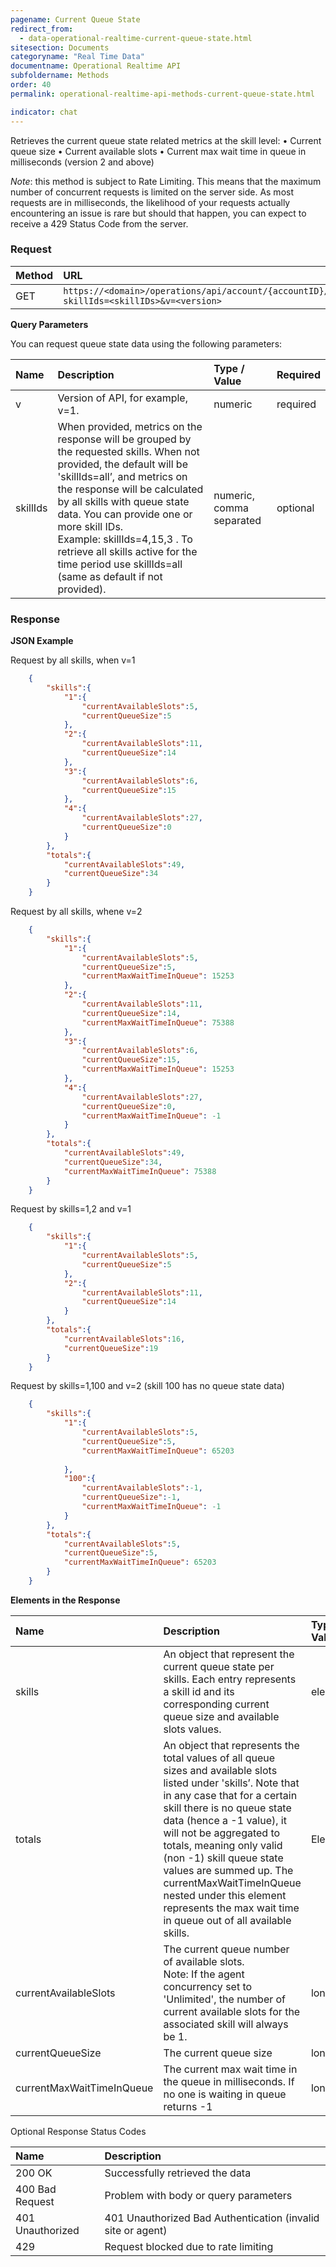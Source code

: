```yaml
---
pagename: Current Queue State
redirect_from:
  - data-operational-realtime-current-queue-state.html
sitesection: Documents
categoryname: "Real Time Data"
documentname: Operational Realtime API
subfoldername: Methods
order: 40
permalink: operational-realtime-api-methods-current-queue-state.html

indicator: chat
---
```


Retrieves the current queue state related metrics at the skill level:
•   Current queue size
•   Current available slots
•   Current max wait time in queue in milliseconds (version 2 and above)

*Note*: this method is subject to Rate Limiting. This means that the maximum number of concurrent requests is limited on the server side. As most requests are in milliseconds, the likelihood of your requests actually encountering an issue is rare but should that happen, you can expect to receive a 429 Status Code from the server.

### Request

| Method | URL |
| :------- | :----- |
| GET | `https://<domain>/operations/api/account/{accountID}/queuestate?skillIds=<skillIDs>&v=<version>` |

**Query Parameters**

You can request queue state data using the following parameters:

| Name | Description | Type / Value | Required |
| :------ | :------------- | :-------------- | :--- |
| v | Version of API, for example, v=1. | numeric | required |
| skillIds | When provided, metrics on the response will be grouped by the requested skills. When not provided, the default will be 'skillIds=all’, and metrics on the response will be calculated by all skills with queue state data. You can provide one or more skill IDs. <br> Example: skillIds=4,15,3 . To retrieve all skills active for the time period use skillIds=all (same as default if not provided). | numeric, comma separated | optional |

### Response

**JSON Example**

Request by all skills, when v=1

```json
    {  
        "skills":{  
            "1":{  
                "currentAvailableSlots":5,
                "currentQueueSize":5
            },
            "2":{  
                "currentAvailableSlots":11,
                "currentQueueSize":14
            },
            "3":{  
                "currentAvailableSlots":6,
                "currentQueueSize":15
            },
            "4":{  
                "currentAvailableSlots":27,
                "currentQueueSize":0
            }
        },
        "totals":{  
            "currentAvailableSlots":49,
            "currentQueueSize":34
        }
    }
```

Request by all skills, whene v=2

```json
    {  
        "skills":{  
            "1":{  
                "currentAvailableSlots":5,
                "currentQueueSize":5,
                "currentMaxWaitTimeInQueue": 15253
            },
            "2":{  
                "currentAvailableSlots":11,
                "currentQueueSize":14,
                "currentMaxWaitTimeInQueue": 75388
            },
            "3":{  
                "currentAvailableSlots":6,
                "currentQueueSize":15,
                "currentMaxWaitTimeInQueue": 15253
            },
            "4":{  
                "currentAvailableSlots":27,
                "currentQueueSize":0,
                "currentMaxWaitTimeInQueue": -1
            }
        },
        "totals":{  
            "currentAvailableSlots":49,
            "currentQueueSize":34,
            "currentMaxWaitTimeInQueue": 75388
        }
    }
```

Request by skills=1,2 and v=1

```json
    {  
        "skills":{  
            "1":{  
                "currentAvailableSlots":5,
                "currentQueueSize":5
            },
            "2":{  
                "currentAvailableSlots":11,
                "currentQueueSize":14
            }
        },
        "totals":{  
            "currentAvailableSlots":16,
            "currentQueueSize":19
        }
    }
```

Request by skills=1,100 and v=2 (skill 100 has no queue state data)

```json
    {  
        "skills":{  
            "1":{  
                "currentAvailableSlots":5,
                "currentQueueSize":5,
                "currentMaxWaitTimeInQueue": 65203
                
            },
            "100":{  
                "currentAvailableSlots":-1,
                "currentQueueSize":-1,
                "currentMaxWaitTimeInQueue": -1
            }
        },
        "totals":{  
            "currentAvailableSlots":5,
            "currentQueueSize":5,
            "currentMaxWaitTimeInQueue": 65203
        }
    }
```

**Elements in the Response**

| Name | Description | Type / Value |
| :----- | :-------------- | :-------------- |
| skills | An object that represent the current queue state per skills. Each entry represents a skill id and its corresponding current queue size and available slots values. | element |
| totals | An object that represents the total values of all queue sizes and available slots listed under 'skills’. Note that in any case that for a certain skill there is no queue state data (hence a -1 value), it will not be aggregated to totals, meaning only valid (non -1) skill queue state values are summed up. The currentMaxWaitTimeInQueue nested under this element represents the max wait time in queue out of all available skills. | Element |
| currentAvailableSlots | The current queue number of available slots. <br> Note: If the agent concurrency set to 'Unlimited', the number of current available slots for the associated skill will always be 1. | long |
| currentQueueSize | The current queue size | long |
| currentMaxWaitTimeInQueue | The current max wait time in the queue in milliseconds. If no one is waiting in queue returns -1 | long 

Optional Response Status Codes

| Name | Description |
| :----- | :-------------- |
| 200 OK | Successfully retrieved the data |
| 400 Bad Request | Problem with body or query parameters |
| 401 Unauthorized | 401 Unauthorized Bad Authentication (invalid site or agent) |
| 429 | Request blocked due to rate limiting |
